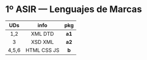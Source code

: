 # 1º ASIR — Lenguajes de Marcas

| UDs   | info        | pkg
| :-:   | :-:         | :-:
| 1,2   | XML DTD     | **a1**
| 3     | XSD XML     | **a2**
| 4,5,6 | HTML CSS JS | **b**